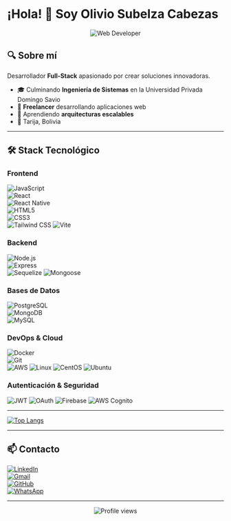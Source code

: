# ¡Hola! 👋 Soy **Olivio Subelza Cabezas**  

<div align="center">
  <img src="https://img.shields.io/badge/Desarrollador-Javascript-yellow?style=for-the-badge" alt="Web Developer"/>
</div>

## 🔍 **Sobre mí**  
Desarrollador **Full-Stack** apasionado por crear soluciones innovadoras.  

- 🎓 Culminando **Ingeniería de Sistemas** en la Universidad Privada Domingo Savio
- 💼 **Freelancer** desarrollando aplicaciones web  
- 🌱 Aprendiendo **arquitecturas escalables**   
- 📍 Tarija, Bolivia

---  

## 🛠️ **Stack Tecnológico**  

### **Frontend**  
![JavaScript](https://img.shields.io/badge/JavaScript-F7DF1E?style=flat&logo=javascript&logoColor=black)  
![React](https://img.shields.io/badge/React-61DAFB?style=flat&logo=react&logoColor=white)  
![React Native](https://img.shields.io/badge/React_Native-61DAFB?style=flat&logo=react&logoColor=black)  
![HTML5](https://img.shields.io/badge/HTML5-E34F26?style=flat&logo=html5&logoColor=white)  
![CSS3](https://img.shields.io/badge/CSS3-1572B6?style=flat&logo=css3&logoColor=white)  
![Tailwind CSS](https://img.shields.io/badge/Tailwind_CSS-38B2AC?style=flat&logo=tailwind-css&logoColor=white)
![Vite](https://img.shields.io/badge/Vite-646CFF?style=flat&logo=vite&logoColor=white)

### **Backend**  
![Node.js](https://img.shields.io/badge/Node.js-339933?style=flat&logo=node.js&logoColor=white)  
![Express](https://img.shields.io/badge/Express-000000?style=flat&logo=express&logoColor=white)   
![Sequelize](https://img.shields.io/badge/Sequelize-52B0E7?style=flat&logo=sequelize&logoColor=white)
![Mongoose](https://img.shields.io/badge/Mongoose-880000?style=flat&logo=mongoose&logoColor=white)

### **Bases de Datos**  
![PostgreSQL](https://img.shields.io/badge/PostgreSQL-4169E1?style=flat&logo=postgresql&logoColor=white)  
![MongoDB](https://img.shields.io/badge/MongoDB-47A248?style=flat&logo=mongodb&logoColor=white)  
![MySQL](https://img.shields.io/badge/MySQL-4479A1?style=flat&logo=mysql&logoColor=white)

### **DevOps & Cloud**  
![Docker](https://img.shields.io/badge/Docker-2496ED?style=flat&logo=docker&logoColor=white)  
![Git](https://img.shields.io/badge/Git-F05032?style=flat&logo=git&logoColor=white)  
![AWS](https://img.shields.io/badge/AWS-232F3E?style=flat&logo=amazon-aws&logoColor=white)
![Linux](https://img.shields.io/badge/Linux-FCC624?style=flat&logo=linux&logoColor=black)
![CentOS](https://img.shields.io/badge/CentOS-262577?style=flat&logo=centos&logoColor=white)
![Ubuntu](https://img.shields.io/badge/Ubuntu-E95420?style=flat&logo=ubuntu&logoColor=white)

### **Autenticación & Seguridad**
![JWT](https://img.shields.io/badge/JWT-000000?style=flat&logo=json-web-tokens&logoColor=white)
![OAuth](https://img.shields.io/badge/OAuth-4285F4?style=flat&logo=google&logoColor=white)
![Firebase](https://img.shields.io/badge/Firebase-FFCA28?style=flat&logo=firebase&logoColor=black)
![AWS Cognito](https://img.shields.io/badge/AWS_Cognito-232F3E?style=flat&logo=amazon-aws&logoColor=white)
 
---
[![Top Langs](https://github-readme-stats.vercel.app/api/top-langs/?username=olivio-git&layout=compact&theme=radical&hide_border=true)](https://github.com/olivio-git)  

---  

## 📫 **Contacto**  

[![LinkedIn](https://img.shields.io/badge/LinkedIn-0A66C2?style=for-the-badge&logo=linkedin)](https://www.linkedin.com/in/olivio-subelza-cabezas-b646a2249/)  
[![Gmail](https://img.shields.io/badge/Gmail-EA4335?style=for-the-badge&logo=gmail&logoColor=white)](mailto:Subelzaolivitocabezas@gmail.com)  
[![GitHub](https://img.shields.io/badge/GitHub-181717?style=for-the-badge&logo=github)](https://github.com/olivio-git)  
[![WhatsApp](https://img.shields.io/badge/WhatsApp-25D366?style=for-the-badge&logo=whatsapp&logoColor=white)](https://wa.me/59160276750)

---

<div align="center">
  <img src="https://komarev.com/ghpvc/?username=olivio-git&color=brightgreen" alt="Profile views" />
</div>
